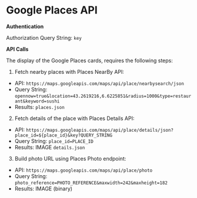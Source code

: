 # Google Places API

**Authentication**

Authorization Query String: `key`

**API Calls**

The display of the Google Places cards, requires the following steps:

1. Fetch nearby places with Places NearBy API:

- API: `https://maps.googleapis.com/maps/api/place/nearbysearch/json`
- Query String: `opennow=true&location=43.2619216,6.6225851&radius=1000&type=restaurant&keyword=sushi`
- Results: `places.json`

2. Fetch details of the place with Places Details API:

- API: `https://maps.googleapis.com/maps/api/place/details/json?place_id=${place_id}&key?QUERY_STRING`
- Query String: `place_id=PLACE_ID`
- Results: IMAGE `details.json`

3. Build photo URL using Places Photo endpoint:

- API: `https://maps.googleapis.com/maps/api/place/photo`
- Query String: `photo_reference=PHOTO_REFERENCE&maxwidth=242&maxheight=182`
- Results: IMAGE (binary)
